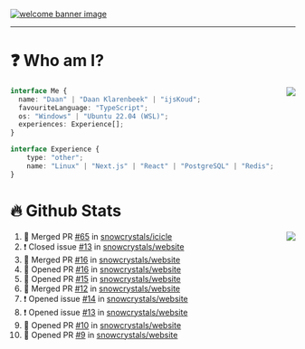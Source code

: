 <h1 align="center" style="display:none;"></h1>

<a href="https://ijskoud.dev/"><img src="https://cdn.ijskoud.dev/files/IIcds5oPKl.png" alt="welcome banner image" /></a>

---

# ❓ Who am I?

<img align="right" src="http://gh-stats.ijskoud.dev/api/top-langs?username=ijsKoud&cache_seconds=1800&layout=compact&hide_border=true&hide_rank=true&show_icons=true&theme=dark&title_color=ffffff&hide_border=true&locale=en" />

```typescript
interface Me {
  name: "Daan" | "Daan Klarenbeek" | "ijsKoud";
  favouriteLanguage: "TypeScript";
  os: "Windows" | "Ubuntu 22.04 (WSL)";
  experiences: Experience[];
}

interface Experience {
    type: "other";
    name: "Linux" | "Next.js" | "React" | "PostgreSQL" | "Redis";
}
```

# 🔥 Github Stats

<img align="right" src="http://gh-stats.ijskoud.dev/api? username=ijsKoud&cache_seconds=1800&hide_border=true&hide_rank=true&show_icons=true&theme=dark&title_color=ffffff&hide_border=true&locale=en">

<!--START_SECTION:activity-->
1. 🎉 Merged PR [#65](https://github.com/snowcrystals/icicle/pull/65) in [snowcrystals/icicle](https://github.com/snowcrystals/icicle)
2. ❗️ Closed issue [#13](https://github.com/snowcrystals/website/issues/13) in [snowcrystals/website](https://github.com/snowcrystals/website)
3. 🎉 Merged PR [#16](https://github.com/snowcrystals/website/pull/16) in [snowcrystals/website](https://github.com/snowcrystals/website)
4. 💪 Opened PR [#16](https://github.com/snowcrystals/website/pull/16) in [snowcrystals/website](https://github.com/snowcrystals/website)
5. 💪 Opened PR [#15](https://github.com/snowcrystals/website/pull/15) in [snowcrystals/website](https://github.com/snowcrystals/website)
6. 🎉 Merged PR [#12](https://github.com/snowcrystals/website/pull/12) in [snowcrystals/website](https://github.com/snowcrystals/website)
7. ❗️ Opened issue [#14](https://github.com/snowcrystals/website/issues/14) in [snowcrystals/website](https://github.com/snowcrystals/website)
8. ❗️ Opened issue [#13](https://github.com/snowcrystals/website/issues/13) in [snowcrystals/website](https://github.com/snowcrystals/website)
9. 💪 Opened PR [#10](https://github.com/snowcrystals/website/pull/10) in [snowcrystals/website](https://github.com/snowcrystals/website)
10. 💪 Opened PR [#9](https://github.com/snowcrystals/website/pull/9) in [snowcrystals/website](https://github.com/snowcrystals/website)
<!--END_SECTION:activity-->

<h1 align="center" style="display:none;"></h1>
